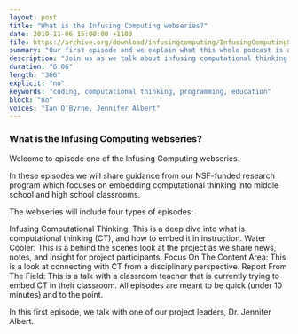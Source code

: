 ```yaml
---
layout: post
title: "What is the Infusing Computing webseries?"
date: 2019-11-06 15:00:00 +1100
file: https://archive.org/download/infusingcomputing/InfusingComputingS1E1.mp3
summary: "Our first episode and we explain what this whole podcast is about."
description: "Join us as we talk about infusing computational thinking in the content areas."
duration: "6:06" 
length: "366"
explicit: "no" 
keywords: "coding, computational thinking, programming, education"
block: "no" 
voices: "Ian O'Byrne, Jennifer Albert"
---
```


### What is the Infusing Computing webseries?

Welcome to episode one of the Infusing Computing webseries.

In these episodes we will share guidance from our NSF-funded research program which focuses on embedding computational thinking into middle school and high school classrooms.

The webseries will include four types of episodes:

Infusing Computational Thinking: This is a deep dive into what is computational thinking (CT), and how to embed it in instruction.
Water Cooler: This is a behind the scenes look at the project as we share news, notes, and insight for project participants.
Focus On The Content Area: This is a look at connecting with CT from a disciplinary perspective.
Report From The Field: This is a talk with a classroom teacher that is currently trying to embed CT in their classroom.
All episodes are meant to be quick (under 10 minutes) and to the point.

In this first episode, we talk with one of our project leaders, Dr. Jennifer Albert.
